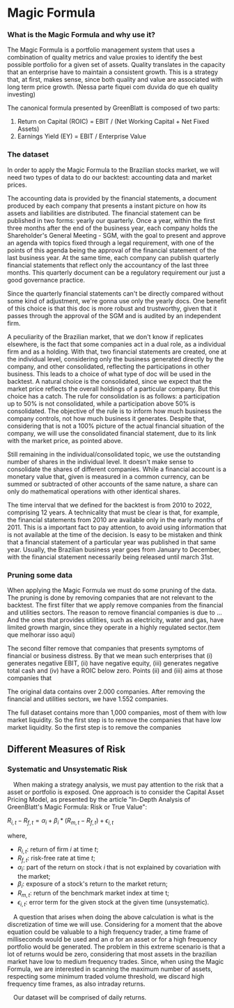 # Magic Formula

### What is the Magic Formula and why use it?

The Magic Formula is a portfolio management system that uses a combination of quality metrics and value proxies to identify the best possible portfolio for a given set of assets. Quality translates in the capacity that an enterprise have to maintain a consistent growth. This is a strategy that, at first, makes sense, since both quality and value are associated with long term price growth. (Nessa parte fiquei com duvida do que eh quality investing)

The canonical formula presented by GreenBlatt is composed of two parts:

1. Return on Capital (ROIC) = EBIT / (Net Working Capital + Net Fixed Assets)
2. Earnings Yield (EY) = EBIT / Enterprise Value


### The dataset

In order to apply the Magic Formula to the Brazilian stocks market, we will need two types of data to do our backtest: accounting data and market prices.

The accounting data is provided by the financial statements, a document produced by each company that presents a instant picture on how its assets and liabilities are distributed. The financial statement can be published in two forms: yearly our quarterly. Once a year, within the first three months after the end of the business year, each company holds the Shareholder's General Meeting - SGM, with the goal to present and approve an agenda with topics fixed through a legal requirement, with one of the points of this agenda being the approval of the financial statement of the last business year. At the same time, each company can publish quarterly financial statements that reflect only the accountancy of the last three months. This quarterly document can be a regulatory requirement our just a good governance practice.

Since the quarterly financial statements can't be directly compared without some kind of adjustment, we're gonna use only the yearly docs. One benefit of this choice is that this doc is more robust and trustworthy, given that it passes through the approval of the SGM and is audited by an independent firm.

A peculiarity of the Brazilian market, that we don't know if replicates elsewhere, is the fact that some companies act in a dual role, as a individual firm and as a holding. With that, two financial statements are created, one at the individual level, considering only the business generated directly by the company, and other consolidated, reflecting the participations in other business. This leads to a choice of what type of doc will be used in the backtest. A natural choice is the consolidated, since we expect that the market price reflects the overall holdings of a particular company. But this choice has a catch. The rule for consolidation is as follows: a participation up to 50% is not consolidated, while a participation above 50% is consolidated. The objective of the rule is to inform how much business the company controls, not how much business it generates. Despite that, considering that is not a 100% picture of the actual financial situation of the company, we will use the consolidated financial statement, due to its link with the market price, as pointed above.

Still remaining in the individual/consolidated topic, we use the outstanding number of shares in the individual level. It doesn't make sense to consolidate the shares of different companies. While a financial account is a monetary value that, given is measured in a common currency, can be summed or subtracted of other accounts of the same nature, a share can only do mathematical operations with other identical shares.

The time interval that we defined for the backtest is from 2010 to 2022, comprising 12 years. A technicality that must be clear is that, for example, the financial statements from 2010 are available only in the early months of 2011. This is a important fact to pay attention, to avoid using information that is not available at the time of the decision. Is easy to be mistaken and think that a financial statement of a particular year was published in that same year. Usually, the Brazilian business year goes from January to December, with the financial statement necessarily being released until march 31st. 

### Pruning some data

When applying the Magic Formula we must do some pruning of the data. The pruning is done by removing companies that are not relevant to the backtest. The first filter that we apply remove companies from the financial and utilities sectors. The reason to remove financial companies is due to ... And the ones that provides utilities, such as electricity, water and gas, have limited growth margin, since they operate in a highly regulated sector.(tem que melhorar isso aqui)

The second filter remove that companies that presents symptoms of financial or business distress. By that we mean such enterprises that (i) generates negative EBIT, (ii) have negative equity, (iii) generates negative total cash and (iv) have a ROIC below zero. Points (ii) and (iii) aims at those companies that

The original data contains over 2.000 companies. After removing the financial and utilities sectors, we have 1.552 companies. 

The full dataset contains more than 1,000 companies, most of them with low market liquidity. So the first step is to remove the companies that have low market liquidity. So the first step is to remove the companies 

## Different Measures of Risk

### Systematic and Unsystematic Risk

&emsp;When making a strategy analysis, we must pay attention to the risk that a asset or portfolio is exposed. One approach is to consider the Capital Asset Pricing Model, as presented by the article "In-Depth Analysis of GreenBlatt's Magic Formula: Risk or True Value":

$R_{i,t} - R_{f,t} = \alpha_{i} + \beta_{i} * (R_{m,t} - R_{f,t}) + \epsilon_{i,t}$

where,

- $R_{i,t}$: return of firm $i$ at time $t$;
- $R_{f,t}$: risk-free rate at time $t$;
- $\alpha_{i}$: part of the return on stock $i$ that is not explained by covariation with the market;
- $\beta_{i}$: exposure of a stock's return to the market return;
- $R_{m,t}$: return of the benchmark market index at time t;
- $\epsilon_{i,t}$: error term for the given stock at the given time (unsystematic).

&#8195;A question that arises when doing the above calculation is what is the discretization of time we will use. Considering for a moment that the above equation could be valuable to a high frequency trader, a time frame of milliseconds would be used and an $\alpha$ for an asset or for a high frequency portfolio would be generated. The problem in this extreme scenario is that a lot of returns would be zero, considering that most assets in the brazilian market have low to medium frequency trades. Since, when using the Magic Formula, we are interested in scanning the maximum number of assets, respecting some minimum traded volume threshold, we discard high frequency time frames, as also intraday returns.

&#8195;Our dataset will be comprised of daily returns.
